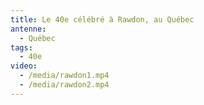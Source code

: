```yaml
---
title: Le 40e célébré à Rawdon, au Québec
antenne:
  - Québec
tags:
  - 40e
video:
  - /media/rawdon1.mp4
  - /media/rawdon2.mp4
---
```

